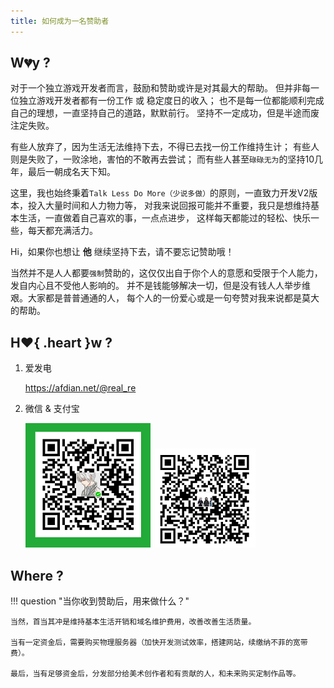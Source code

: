 ```yaml
---
title: 如何成为一名赞助者
---
```


## W:broken_heart:y ?

对于一个独立游戏开发者而言，鼓励和赞助或许是对其最大的帮助。
但并非每一位独立游戏开发者都有一份工作 或 稳定度日的收入；
也不是每一位都能顺利完成自己的理想，一直坚持自己的道路，默默前行。
坚持不一定成功，但是半途而废注定失败。

有些人放弃了，因为生活无法维持下去，不得已去找一份工作维持生计；
有些人则是失败了，一败涂地，害怕的不敢再去尝试；
而有些人甚至`碌碌无为`的坚持10几年，最后一朝成名天下知。

这里，我也始终秉着`Talk Less Do More（少说多做）`的原则，一直致力开发V2版本，投入大量时间和人力物力等，
对我来说回报可能并不重要，我只是想维持基本生活，一直做着自己喜欢的事，一点点进步，
这样每天都能过的轻松、快乐一些，每天都充满活力。

Hi，如果你也想让 **他** 继续坚持下去，请不要忘记赞助哦！

当然并不是人人都要`强制`赞助的，这仅仅出自于你个人的意愿和受限于个人能力，发自内心且不受他人影响的。
并不是钱能够解决一切，但是没有钱人人举步维艰。大家都是普普通通的人，
每个人的一份爱心或是一句夸赞对我来说都是莫大的帮助。

## H:heart:{ .heart }w ?

1. 爱发电

    https://afdian.net/@real_re

2. 微信 & 支付宝

    ![wx](../../assets/img/wx_pay.png)
    ![aipay](../../assets/img/ali_pay.png)

## Where ?

!!! question "当你收到赞助后，用来做什么？"

    当然，首当其冲是维持基本生活开销和域名维护费用，改善改善生活质量。

    当有一定资金后，需要购买物理服务器（加快开发测试效率，搭建网站，续缴纳不菲的宽带费）。

    最后，当有足够资金后，分发部分给美术创作者和有贡献的人，和未来购买定制作品等。
